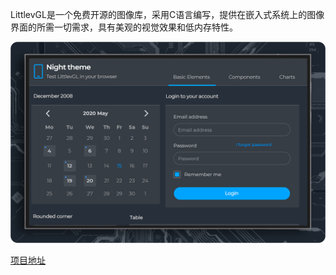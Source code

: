 LittlevGL是一个免费开源的图像库，采用C语言编写，提供在嵌入式系统上的图像界面的所需一切需求，具有美观的视觉效果和低内存特性。



![](./images/LittlevGL.png)



[项目地址](https://github.com/lvgl/lvgl)

